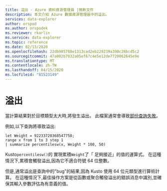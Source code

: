 ```yaml
---
title: 溢出 - Azure 資料資源管理員 |微軟文件
description: 本文介紹 Azure 數據資源管理器中的溢出。
services: data-explorer
author: orspod
ms.author: orspodek
ms.reviewer: rkarlin
ms.service: data-explorer
ms.topic: reference
ms.date: 02/13/2020
ms.openlocfilehash: 22db905788e1313cad2eb229239a390c28bcd5c2
ms.sourcegitcommit: 47a002b7032a05ef67c4e5e12de7720062645e9e
ms.translationtype: MT
ms.contentlocale: zh-TW
ms.lasthandoff: 04/15/2020
ms.locfileid: "81523149"
---
```

# <a name="overflows"></a>溢出

當計算結果對於目標類型太大時,將發生溢出。
此檔案通常會導致[部份查詢失敗](partialqueryfailures.md)。

例如,以下查詢將導致溢出:

```kusto
let Weight = 92233720368547758;
range x from 1 to 3 step 1
| summarize percentilesw(x, Weight * 100, 50)
```

Kusto`percentilesw()`的 實現累積`Weight`了「 足夠接近」的值的運算式。
在這種情況下,累積會觸發溢出,因為它不適合符號 64 位整數。

但是,通常溢出是查詢中的"bug"的結果,因為 Kusto 使用 64 位元類型進行算術計算。
在這種情況下,最佳操作方案是從函數或聚合觸發溢出的錯誤消息中識別,並確保其輸入參數評估為有意義的值。
